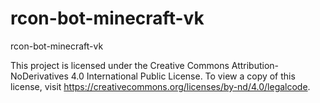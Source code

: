 # rcon-bot-minecraft-vk

rcon-bot-minecraft-vk

This project is licensed under the Creative Commons Attribution-NoDerivatives 4.0 International Public License. To view a copy of this license, visit https://creativecommons.org/licenses/by-nd/4.0/legalcode.
